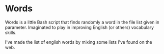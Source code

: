 Words
=====

Words is a little Bash script that finds randomly a word in the file list given in parameter.
Imaginated to play in improving English (or others) vocabulary skills.

I've made the list of english words by mixing some lists I've found on the web.